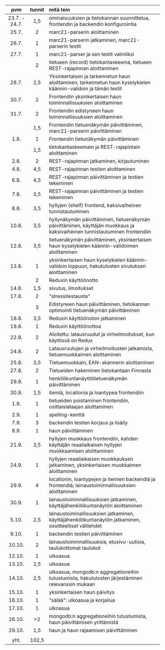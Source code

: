 | pvm | tunnit | mitä tein |
| :---: | :---: | :--- |
| 23.7. - 24.7. | 1,5 | ominaisuuksien ja tietokannan suunnittelua, frontendin ja backendin konfigurointia |
| 25.7. | 2 | marc21-parserin aloittaminen |
| 26.7. | 1 | marc21-parserin jatkaminen, marc21-parserin testit |
| 27.7. | 1 | marc21-parser ja sen testit valmiiksi |
| | 2 | tietueen (record) tietokantaskeema, tietueen REST-rajapinnan aloittaminen |
| 28.7. | 2,5 | Yksinkertaisen ja tarkennetun haun aloittaminen, tarkennetun haun kyselykielen käännin-validoin ja tämän testit |
| 30.7. | 2 | Frontendin yksinkertaisen haun toiminnallisuuksien aloittaminen |
| 31.7. | 2 | Frontendin edistyneen haun toiminnallisuuksien aloittaminen |
| | 1,5 | Frontendin tietuenäkymän päivittäminen, marc21-parserin päivittäminen |
| 1.8. | 1 | Frontendin tietunäkymän päivittäminen |
| | 1,5 | tietokantaskeemain ja REST-rajapintain aloittaminen |
| 2.8. | 2 | REST-rajapinnan jatkaminen, kirjautuminen |
| 4.8. | 4,5 | REST-rajapinnan testien aloittaminen |
| 6.8. | 4,5 | REST-rajapinnan päivittäminen ja testien tekeminen |
| 7.8. | 3,5 | REST-rajapinnan päivittäminen ja testien tekeminen |
| 8.8. | 3,5 | hyllyjen (shelf) frontend, kaksivaiheinen tunnistautuminen |
| 10.8. | 3,5 | hyllynäkymän päivittäminen, tietuenäkymän päivittäminen, käyttäjän muokkaus ja kaksivaiheinen tunnistautuminen frontendiin |
| 12.8. | 3,5 | tietuenäkymän päivittäminen, yksinkertaisen haun kyselykielen käännin-validoimen aloittaminen |
| 13.8. | 1 | yksinkertaisen haun kyselykielen käännin-validoin loppuun, hakutulosten sivutuksen aloittaminen |
| | 2 | Reduxin käyttöönotto |
| 14.8. | 1,5 | sivutus, ilmoitukset |
| 17.8. | 2 | "stressitestausta" |
| | 3 | Edistyneen haun päivittäminen, tietokannan optimointi tietuenäkymän päivittäminen |
| 18.8. | 3,5 | Reduxin käyttöönoton jatkaminen |
| 19.8. | 1 | Reduxin käyttöönottoa |
| 22.8. | 2 | Aloitettu: latausruudut ja virheilmoitukset, kun käytössä on Redux |
| 24.8. | 2 | Latausruutujen ja virheilmoitusten jatkamista, tietuemuokkaimen aloittaminen |
| 25.8. | 3,5 | Tietuemuokkain, EAN-skannerin aloittaminen |
| 27.8. | 2 | Tietueiden hakeminen tietokantaan Finnasta |
| 29.8. | 1 | henkilökuntanäyttötietuenäkymän päivittäminen |
| 30.8. | 1,5 | itemiä, locationia ja loantypea frontendiin |
| 1.9. | 1 | tietueiden poistaminen frontendiin, osittaislataajan aloittaminen |
| 2.9. | 1 | spelling-kenttä |
| 7.9. | 3 | backendin testien korjaus ja lisäily |
| 8.9. | 1 | haun päivittäminen |
| 21.9. | 3,5 | hyllyjen muokkaus frontendiin, kahden käyttäjän reaaliaikaisen hyllyjen muokkaamisen aloittaminen |
| 24.9. | 1 | hyllyjen reaaliaikaisen muokkauksen jatkaminen, yksinkertaisen muokkaimen aloittaminen |
| 29.9. | 4 | locationin, loantypejen ja itemien backendiä ja frontendiä; lainaustoiminnallisuuksien aloittaminen |
| 30.9. | 1 | lainaustoiminnallisuuksien jatkaminen, käyttäjähenkilökuntanäytön aloittaminen |
| 5.10. | 2,5 | lainaustoiminallisuuksien jatkaminen, käyttäjähenkilökuntanäytön jatkaminen, osoitteelliset välilehdet |
| 9.10. | 1 | backendin testien päivittäminen |
| 10.10. | 2 | lainaustoiminnallisuuksia, etusivu-uutisia, taulukottomat taulukot |
| 12.10. | 1 | ulkoasua |
| 13.10. | 2,5 | ulkoasua |
| 14.10. | 2,5 | ulkoasua, mongodb:n aggregationeihin tutustumista, hakutulosten järjestäminen relevanssin mukaan |
| 15.10. | 1 | yksinkertaisen haun päivitys |
| 16.10. | 1 | "sälää": ulkoasua ja korjailua |
| 17.10. | 1 | ulkoasua |
| 26.10. | >2 | mongodb:n aggregationeihin tutustumista, haun päivittämisen yrittämistä |
| 29.10. | 1,5 | haun ja haun rajaamisen päivittäminen |
| | | |
| yht. | 102,5 | |